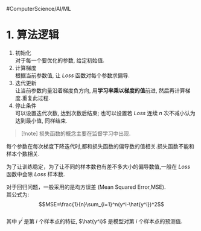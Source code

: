  #ComputerScience/AI/ML   
# 1. 算法逻辑  

1. 初始化  
对于每一个要优化的参数, 给定初始值.  
2. 计算梯度  
根据当前参数值, 让 $Loss$ 函数对每个参数求偏导.  
3. 迭代更新  
让当前参数向量沿着梯度负方向, 用**学习率乘以梯度的值**前进, 然后再计算梯度.重复此过程.  
4. 停止条件  
可以设置迭代次数, 达到次数后结束; 也可以设置若 $Loss$ 连续 $n$ 次不减小认为达到最小值, 同样结束.  


> [!note] 损失函数的概念主要在监督学习中出现.  




每个参数在每次梯度下降迭代时,都和损失函数的偏导数的值相关.损失函数不能和样本个数相关.  

为了让训练稳定，为了让不同的样本数也有差不多大小的偏导数值,一般在 $Loss$ 函数中会除 $Loss$ 样本数.

对于回归问题，一般采用的是均方误差 (Mean Squared Error,MSE).  
其公式为: $$MSE=\frac{1}{n}\sum_{i=1}^n​(y^i​-\hat{y^i}​)^2$$  
其中 $y^i$ 是第 $i$ 个样本点的特征, $\hat{y^i}$ 是模型对第 $i$ 个样本点的预测值.  



